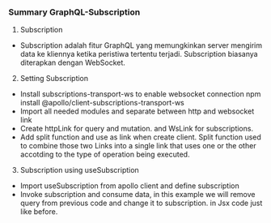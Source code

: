 ### Summary GraphQL-Subscription

1. Subscription

- Subscription adalah fitur GraphQL yang memungkinkan server mengirim data ke kliennya ketika peristiwa tertentu terjadi. Subscription biasanya diterapkan dengan WebSocket.

2. Setting Subscription

- Install subscriptions-transport-ws to enable websocket connection npm install @apollo/client-subscriptions-transport-ws
- Import all needed modules and separate between http and websocket link
- Create httpLink for query and mutation. and WsLink for subscriptions.
- Add split function and use as link when create client. Split function used to combine those two Links into a single link that uses one or the other accotding to the type of operation being executed.

3. Subscription using useSubscription

- Import useSubscription from apollo client and define subscription
- Invoke subscription and consume data, in this example we will remove query from previous code and change it to subscription. in Jsx code just like before.

